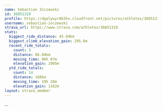 ```yaml
---
name: Sebastian Inczewski
id: 36051319
profile: https://dgalywyr863hv.cloudfront.net/pictures/athletes/36051319/10635839/2/large.jpg
username: sebastian-inczewski
strava_url: https://www.strava.com/athletes/36051319
stats:
  biggest_ride_distance: 45.94km
  biggest_climb_elevation_gain: 295.6m
  recent_ride_totals:
    count: 3
    distance: 86.04km
    moving_time: 06h 07m
    elevation_gain: 1005m
  ytd_ride_totals:
    count: 14
    distance: 168km
    moving_time: 19h 20m
    elevation_gain: 1162m
layout: strava_member
--- 
```

...
